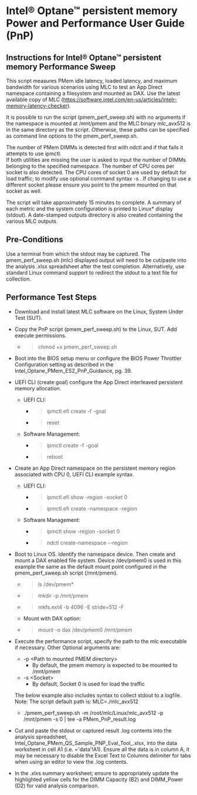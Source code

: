﻿# Intel® Optane™ persistent memory Power and Performance User Guide (PnP)

## Instructions for Intel® Optane™ persistent memory Performance Sweep

This script measures PMem idle latency, loaded latency, and maximum bandwidth for various scenarios using MLC to test an App Direct namespace containing a filesystem and mounted as DAX. Use the latest available copy of MLC (https://software.intel.com/en-us/articles/intelr-memory-latency-checker).

It is possible to run the script (pmem_perf_sweep.sh) with no arguments if the namespace is mounted at /mnt/pmem and the MLC binary mlc_avx512 is in the same directory as the script. Otherwise, these paths can be specified as command line options to the pmem_perf_sweep.sh. 

The number of PMem DIMMs is detected first with ndctl and if that fails it attempts to use ipmctl.  
If both utilities are missing the user is asked to input the number of DIMMs belonging to the specified namespace.
The number of CPU cores per socket is also detected. The CPU cores of socket 0 are used by default for load traffic; to modify use optional command syntax -s <socket>. If changing to use a different socket please ensure you point to the pmem mounted on that socket as well.

The script will take approximately 15 minutes to complete. A summary of each metric and the system configuration is printed to Linux* display (stdout). A date-stamped outputs directory is also created containing the various MLC outputs.

## Pre-Conditions

Use a terminal from which the stdout may be captured. The pmem_perf_sweep.sh (mlc) displayed output will need to be cut/paste into the analysis .xlsx spreadsheet after the test completion. Alternatively, use standard Linux command support to redirect the stdout to a text file for collection. 

## Performance Test Steps

* Download and install latest MLC software on the Linux, System Under Test (SUT).

* Copy the PnP script (pmem_perf_sweep.sh) to the Linux, SUT. Add execute permissions.
  * > chmod +x pmem_perf_sweep.sh
  
* Boot into the BIOS setup menu or configure the BIOS Power Throttler Configuration setting as described in the Intel_Optane_PMem_ES2_PnP_Guidance, pg. 39.

* UEFI CLI (create goal) configure the App Direct interleaved persistent memory allocation.
  * UEFI CLI:   
     * > ipmctl.efi create -f -goal
     * > reset      
  * Software Management:
     * > ipmctl create -f -goal
     * > reboot
     
* Create an App Direct namespace on the persistent memory region associated with CPU 0, UEFI CLI example syntax.	  
  * UEFI CLI:   
    * > ipmctl.efi show -region -socket 0
    * > ipmctl.efi create -namespace -region <RegionID>
  * Software Management:   
    * > ipmctl show -region -socket 0
    * > ndctl create-namespace --region <RegionID>

* Boot to Linux OS. Identify the namespace device. Then create and mount a DAX enabled file system. Device /dev/pmem0 is used in this example the same as the default mount point configured in the pmem_perf_sweep.sh script (/mnt/pmem).
  * > ls /dev/pmem*
  * > mkdir -p /mnt/pmem
  * > mkfs.ext4 -b 4096 -E stride=512 -F 
  * Mount with DAX option:
  * > mount -o dax /dev/pmem0 /mnt/pmem

* Execute the performance script, specify the path to the mlc executable if necessary.
  Other Optional arguments are:
  * -p \<Path to mounted PMEM directory\>
    * By default, the pmem memory is expected to be mounted to /mnt/pmem
  * -s \<Socket\> 
    * By default, Socket 0 is used for load the traffic

  The below example also includes syntax to collect stdout to a logfile. 
  Note: The script default path is: MLC=./mlc_avx512
    * ./pmem_perf_sweep.sh -m /root/mlc/Linux/mlc_avx512 -p /mnt/pmem -s 0 | tee -a PMem_PnP_result.log

* Cut and paste the stdout or captured result .log contents into the analysis spreadsheet, Intel_Optane_PMem_QS_Sample_PNP_Eval_Tool_<version>.xlsx, into the data worksheet in cell A1 (i.e. ='data'!A1). Ensure all the data is in column A, it may be necessary to disable the Excel Text to Columns delimiter for tabs when using an editor to view the .log contents. 

* In the .xlxs summary worksheet; ensure to appropriately update the highlighted yellow cells for the DIMM Capacity (B2) and DIMM_Power (D2) for valid analysis comparison.